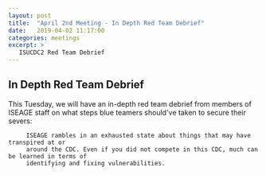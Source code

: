```yaml
---
layout: post
title:  "April 2nd Meeting - In Depth Red Team Debrief"
date:   2019-04-02 11:17:00
categories: meetings
excerpt: >
   ISUCDC2 Red Team Debrief
---
```




In Depth Red Team Debrief
-----------------------------
This Tuesday, we will have an in-depth red team debrief from members of ISEAGE staff on 
what steps blue teamers should've taken to secure their severs:

         ISEAGE rambles in an exhausted state about things that may have transpired at or
         around the CDC. Even if you did not compete in this CDC, much can be learned in terms of 
         identifying and fixing vulnerabilities.
